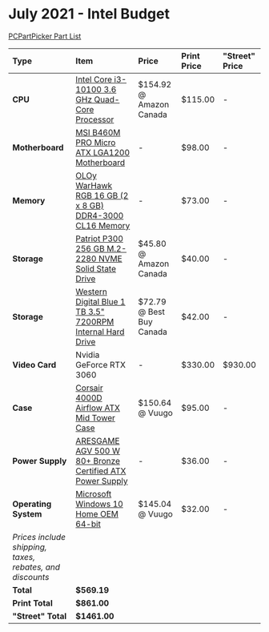 # July 2021 - Intel Budget

[PCPartPicker Part List](https://ca.pcpartpicker.com/list/yqxRwc)

| Type                                                     | Item                                                                                                                                                                                 | Price                    | Print Price | "Street" Price |
| :------------------------------------------------------- | :----------------------------------------------------------------------------------------------------------------------------------------------------------------------------------- | :----------------------- | :---------- | :------------- |
| **CPU**                                                  | [Intel Core i3-10100 3.6 GHz Quad-Core Processor](https://ca.pcpartpicker.com/product/qtqBD3/intel-core-i3-10100-36-ghz-quad-core-processor-bx8070110100)                            | $154.92 @ Amazon Canada  | $115.00     | -              |
| **Motherboard**                                          | [MSI B460M PRO Micro ATX LGA1200 Motherboard](https://ca.pcpartpicker.com/product/2qn8TW/msi-b460m-pro-micro-atx-lga1200-motherboard-b460m-pro)                                      | -                        | $98.00      | -              |
| **Memory**                                               | [OLOy WarHawk RGB 16 GB (2 x 8 GB) DDR4-3000 CL16 Memory](https://ca.pcpartpicker.com/product/HscRsY/oloy-warhawk-rgb-16-gb-2-x-8-gb-ddr4-3000-memory-md4u083016beda)                | -                        | $73.00      | -              |
| **Storage**                                              | [Patriot P300 256 GB M.2-2280 NVME Solid State Drive](https://ca.pcpartpicker.com/product/rWxbt6/patriot-p300-256-gb-m2-2280-nvme-solid-state-drive-p300p256gm28)                    | $45.80 @ Amazon Canada   | $40.00      | -              |
| **Storage**                                              | [Western Digital Blue 1 TB 3.5" 7200RPM Internal Hard Drive](https://ca.pcpartpicker.com/product/Yrdqqs/western-digital-blue-1-tb-35-7200rpm-internal-hard-drive-wdbh2d0010hnc-nrsn) | $72.79 @ Best Buy Canada | $42.00      | -              |
| **Video Card**                                           | Nvidia GeForce RTX 3060                                                                                                                                                              | -                        | $330.00     | $930.00        |
| **Case**                                                 | [Corsair 4000D Airflow ATX Mid Tower Case](https://ca.pcpartpicker.com/product/bCYQzy/corsair-4000d-airflow-atx-mid-tower-case-cc-9011200-ww)                                        | $150.64 @ Vuugo          | $95.00      | -              |
| **Power Supply**                                         | [ARESGAME AGV 500 W 80+ Bronze Certified ATX Power Supply](https://ca.pcpartpicker.com/product/4qK2FT/aresgame-agv-500-w-80-bronze-certified-atx-power-supply-agv500)                | -                        | $36.00      | -              |
| **Operating System**                                     | [Microsoft Windows 10 Home OEM 64-bit](https://ca.pcpartpicker.com/product/wtgPxr/microsoft-os-kw900140)                                                                             | $145.04 @ Vuugo          | $32.00      | -              |
| _Prices include shipping, taxes, rebates, and discounts_ |
| **Total**                                                | **$569.19**                                                                                                                                                                          |
| **Print Total**                                          | **$861.00**                                                                                                                                                                          |
| **"Street" Total**                                       | **$1461.00**                                                                                                                                                                         |
